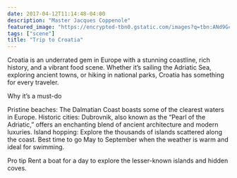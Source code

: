 ```yaml
---
date: 2017-04-12T11:14:48-04:00
description: "Master Jacques Coppenole"
featured_image: "https://encrypted-tbn0.gstatic.com/images?q=tbn:ANd9GcRR3-73ekck0up1P4jiSb-cLPN5DzYPSzU0AA&s"
tags: ["scene"]
title: "Trip to Croatia"
---
```

Croatia is an underrated gem in Europe with a stunning coastline, rich history, and a vibrant food scene. Whether it’s sailing the Adriatic Sea, exploring ancient towns, or hiking in national parks, Croatia has something for every traveler.

Why it’s a must-do

Pristine beaches: The Dalmatian Coast boasts some of the clearest waters in Europe.
Historic cities: Dubrovnik, also known as the “Pearl of the Adriatic,” offers an enchanting blend of ancient architecture and modern luxuries.
Island hopping: Explore the thousands of islands scattered along the coast.
Best time to go
May to September when the weather is warm and ideal for swimming.

Pro tip
Rent a boat for a day to explore the lesser-known islands and hidden coves.

